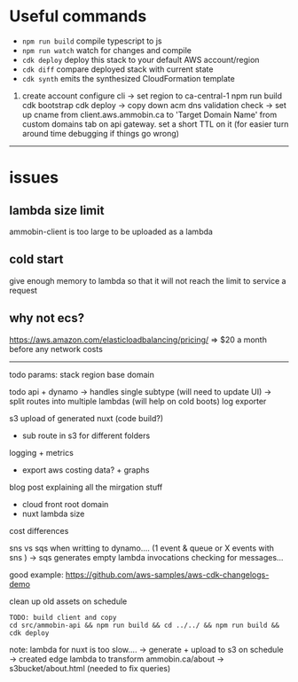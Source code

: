# Useful commands

- `npm run build` compile typescript to js
- `npm run watch` watch for changes and compile
- `cdk deploy` deploy this stack to your default AWS account/region
- `cdk diff` compare deployed stack with current state
- `cdk synth` emits the synthesized CloudFormation template

1. create account
   configure cli
   -> set region to ca-central-1
   npm run build
   cdk bootstrap
   cdk deploy
   -> copy down acm dns validation check
   -> set up cname from client.aws.ammobin.ca to 'Target Domain Name' from custom domains tab on api gateway. set a short TTL on it (for easier turn around time debugging if things go wrong)

---

# issues

## lambda size limit

ammobin-client is too large to be uploaded as a lambda

## cold start

give enough memory to lambda so that it will not reach the limit to service a request

## why not ecs?

https://aws.amazon.com/elasticloadbalancing/pricing/ => \$20 a month before any network costs

---

todo params:
stack region
base domain

todo
api + dynamo
-> handles single subtype (will need to update UI)
-> split routes into multiple lambdas (will help on cold boots)
log exporter

s3 upload of generated nuxt (code build?)

- sub route in s3 for different folders

logging + metrics

- export aws costing data? + graphs

blog post explaining all the mirgation stuff

- cloud front root domain
- nuxt lambda size

cost differences

sns vs sqs when writting to dynamo.... (1 event & queue or X events with sns
) -> sqs generates empty lambda invocations checking for messages...

good example: https://github.com/aws-samples/aws-cdk-changelogs-demo

clean up old assets on schedule

```
TODO: build client and copy
cd src/ammobin-api && npm run build && cd ../../ && npm run build && cdk deploy
```

note: lambda for nuxt is too slow....
-> generate + upload to s3 on schedule
-> created edge lambda to transform ammobin.ca/about -> s3bucket/about.html (needed to fix queries)
